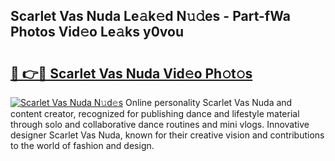 ## Scarlet Vas Nuda Le𝚊k𝚎d N𝚞𝚍es - Part-fWa Photos Vid𝚎o Le𝚊ks y0vou

# <h2><a href="http://fbdi8bx.evod.top/?m=Scarlet+Vas+Nuda">🔗 👉🔴 Scarlet Vas Nuda Vid𝚎o Ph𝚘t𝚘s</a></h2>

[![Scarlet Vas Nuda N𝚞d𝚎s](https://i.imgur.com/8V9OHl7.gif)](http://fbdi8bx.evod.top/?m=Scarlet+Vas+Nuda)
Online personality Scarlet Vas Nuda and content creator, recognized for publishing dance and lifestyle material through solo and collaborative dance routines and mini vlogs. Innovative designer Scarlet Vas Nuda, known for their creative vision and contributions to the world of fashion and design. 
